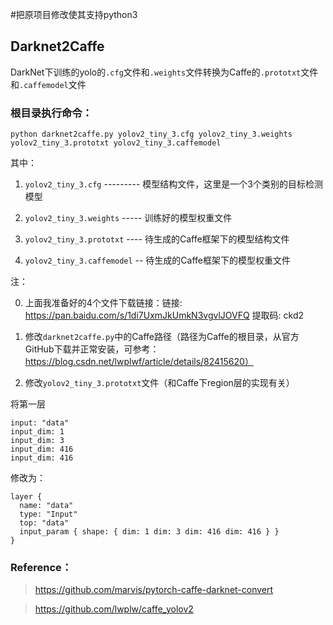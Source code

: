 #把原项目修改使其支持python3
## Darknet2Caffe
DarkNet下训练的yolo的`.cfg`文件和`.weights`文件转换为Caffe的`.prototxt`文件和`.caffemodel`文件

### 根目录执行命令：
```
python darknet2caffe.py yolov2_tiny_3.cfg yolov2_tiny_3.weights yolov2_tiny_3.prototxt yolov2_tiny_3.caffemodel
```

其中：

1. `yolov2_tiny_3.cfg` --------- 模型结构文件，这里是一个3个类别的目标检测模型

2. `yolov2_tiny_3.weights` ----- 训练好的模型权重文件

3. `yolov2_tiny_3.prototxt` ---- 待生成的Caffe框架下的模型结构文件

4. `yolov2_tiny_3.caffemodel` -- 待生成的Caffe框架下的模型权重文件


注：

0. 上面我准备好的4个文件下载链接：链接: https://pan.baidu.com/s/1di7UxmJkUmkN3vgvlJOVFQ 提取码: ckd2

1. 修改`darknet2caffe.py`中的Caffe路径（路径为Caffe的根目录，从官方GitHub下载并正常安装，可参考：https://blog.csdn.net/lwplwf/article/details/82415620）

2. 修改`yolov2_tiny_3.prototxt`文件（和Caffe下region层的实现有关）

将第一层
```
input: "data"
input_dim: 1
input_dim: 3
input_dim: 416
input_dim: 416
```

修改为：

```
layer {
  name: "data"
  type: "Input"
  top: "data"
  input_param { shape: { dim: 1 dim: 3 dim: 416 dim: 416 } }
}

```

### Reference：
> https://github.com/marvis/pytorch-caffe-darknet-convert

> https://github.com/lwplw/caffe_yolov2

